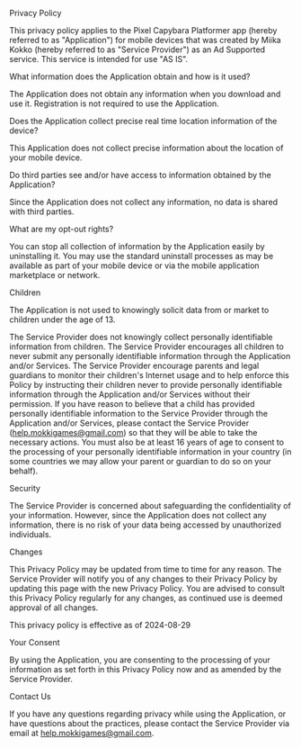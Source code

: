 Privacy Policy

This privacy policy applies to the Pixel Capybara Platformer app (hereby referred to as "Application") for mobile devices that was created by Miika Kokko (hereby referred to as "Service Provider") as an Ad Supported service. This service is intended for use "AS IS".

What information does the Application obtain and how is it used?

The Application does not obtain any information when you download and use it. Registration is not required to use the Application.

Does the Application collect precise real time location information of the device?

This Application does not collect precise information about the location of your mobile device.

Do third parties see and/or have access to information obtained by the Application?

Since the Application does not collect any information, no data is shared with third parties.

What are my opt-out rights?

You can stop all collection of information by the Application easily by uninstalling it. You may use the standard uninstall processes as may be available as part of your mobile device or via the mobile application marketplace or network.

Children

The Application is not used to knowingly solicit data from or market to children under the age of 13.

The Service Provider does not knowingly collect personally identifiable information from children. The Service Provider encourages all children to never submit any personally identifiable information through the Application and/or Services. The Service Provider encourage parents and legal guardians to monitor their children's Internet usage and to help enforce this Policy by instructing their children never to provide personally identifiable information through the Application and/or Services without their permission. If you have reason to believe that a child has provided personally identifiable information to the Service Provider through the Application and/or Services, please contact the Service Provider (help.mokkigames@gmail.com) so that they will be able to take the necessary actions. You must also be at least 16 years of age to consent to the processing of your personally identifiable information in your country (in some countries we may allow your parent or guardian to do so on your behalf).

Security

The Service Provider is concerned about safeguarding the confidentiality of your information. However, since the Application does not collect any information, there is no risk of your data being accessed by unauthorized individuals.

Changes

This Privacy Policy may be updated from time to time for any reason. The Service Provider will notify you of any changes to their Privacy Policy by updating this page with the new Privacy Policy. You are advised to consult this Privacy Policy regularly for any changes, as continued use is deemed approval of all changes.

This privacy policy is effective as of 2024-08-29

Your Consent

By using the Application, you are consenting to the processing of your information as set forth in this Privacy Policy now and as amended by the Service Provider.

Contact Us

If you have any questions regarding privacy while using the Application, or have questions about the practices, please contact the Service Provider via email at help.mokkigames@gmail.com.
